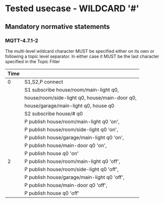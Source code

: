 # Tested usecase - WILDCARD '#'

## Mandatory normative statements

### MQTT-4.7.1-2

The multi-level wildcard character MUST be specified either on its own or
following a topic level separator. In either case it MUST be the last character
specified in the Topic Filter

| Time      | |
| ---       | --- |
| 0         | S1,S2,P connect |
|           | S1 subscribe house/room/main-light q0,
|           | house/room/side-light q0, house/main-door q0,
|           | house/garage/main-light q0, house q0
|           | S2 subscribe house/# q0
|           | P publish house/room/main-light q0 'on',
|           | P publish house/room/side-light q0 'on',
|           | P publish house/garage/main-light q0 'on',
|           | P publish house/main-door q0 'on',
|           | P publish house q0 'on'
| 2         | P publish house/room/main-light q0 'off',
|           | P publish house/room/side-light q0 'off',
|           | P publish house/garage/main-light q0 'off',
|           | P publish house/main-door q0 'off',
|           | P publish house q0 'off'
